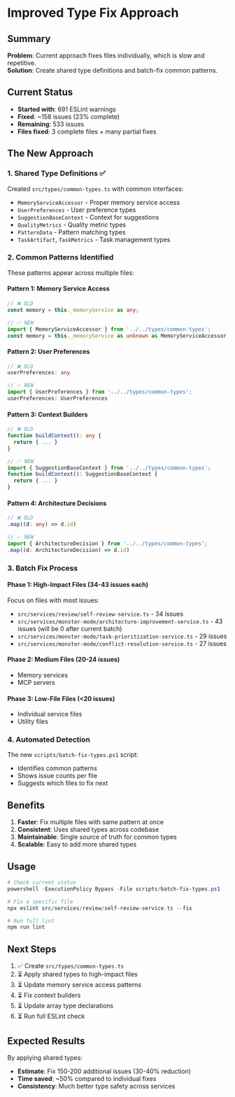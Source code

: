 # Improved Type Fix Approach

## Summary

**Problem**: Current approach fixes files individually, which is slow and repetitive.  
**Solution**: Create shared type definitions and batch-fix common patterns.

## Current Status

- **Started with**: 691 ESLint warnings
- **Fixed**: ~158 issues (23% complete)
- **Remaining**: 533 issues
- **Files fixed**: 3 complete files + many partial fixes

## The New Approach

### 1. Shared Type Definitions ✅

Created `src/types/common-types.ts` with common interfaces:
- `MemoryServiceAccessor` - Proper memory service access
- `UserPreferences` - User preference types
- `SuggestionBaseContext` - Context for suggestions
- `QualityMetrics` - Quality metric types
- `PatternData` - Pattern matching types
- `TaskArtifact`, `TaskMetrics` - Task management types

### 2. Common Patterns Identified

These patterns appear across multiple files:

#### Pattern 1: Memory Service Access
```typescript
// ❌ OLD
const memory = this._memoryService as any;

// ✅ NEW
import { MemoryServiceAccessor } from '../../types/common-types';
const memory = this._memoryService as unknown as MemoryServiceAccessor;
```

#### Pattern 2: User Preferences
```typescript
// ❌ OLD
userPreferences: any

// ✅ NEW
import { UserPreferences } from '../../types/common-types';
userPreferences: UserPreferences
```

#### Pattern 3: Context Builders
```typescript
// ❌ OLD
function buildContext(): any {
  return { ... }
}

// ✅ NEW
import { SuggestionBaseContext } from '../../types/common-types';
function buildContext(): SuggestionBaseContext {
  return { ... }
}
```

#### Pattern 4: Architecture Decisions
```typescript
// ❌ OLD
.map((d: any) => d.id)

// ✅ NEW
import { ArchitectureDecision } from '../../types/common-types';
.map((d: ArchitectureDecision) => d.id)
```

### 3. Batch Fix Process

#### Phase 1: High-Impact Files (34-43 issues each)
Focus on files with most issues:
- `src/services/review/self-review-service.ts` - 34 issues
- `src/services/monster-mode/architecture-improvement-service.ts` - 43 issues (will be 0 after current batch)
- `src/services/monster-mode/task-prioritization-service.ts` - 29 issues
- `src/services/monster-mode/conflict-resolution-service.ts` - 27 issues

#### Phase 2: Medium Files (20-24 issues)
- Memory services
- MCP servers

#### Phase 3: Low-File Files (<20 issues)
- Individual service files
- Utility files

### 4. Automated Detection

The new `scripts/batch-fix-types.ps1` script:
- Identifies common patterns
- Shows issue counts per file
- Suggests which files to fix next

## Benefits

1. **Faster**: Fix multiple files with same pattern at once
2. **Consistent**: Uses shared types across codebase
3. **Maintainable**: Single source of truth for common types
4. **Scalable**: Easy to add more shared types

## Usage

```powershell
# Check current status
powershell -ExecutionPolicy Bypass -File scripts/batch-fix-types.ps1

# Fix a specific file
npx eslint src/services/review/self-review-service.ts --fix

# Run full lint
npm run lint
```

## Next Steps

1. ✅ Create `src/types/common-types.ts`
2. ⏳ Apply shared types to high-impact files
3. ⏳ Update memory service access patterns
4. ⏳ Fix context builders
5. ⏳ Update array type declarations
6. ⏳ Run full ESLint check

## Expected Results

By applying shared types:
- **Estimate**: Fix 150-200 additional issues (30-40% reduction)
- **Time saved**: ~50% compared to individual fixes
- **Consistency**: Much better type safety across services
